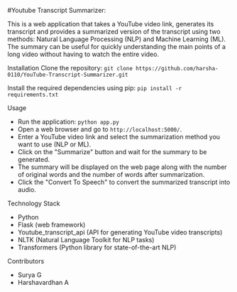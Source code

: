 #Youtube Transcript Summarizer:

This is a web application that takes a YouTube video link, generates its transcript and provides a summarized version of the transcript using two methods: Natural Language Processing (NLP) and Machine Learning (ML). The summary can be useful for quickly understanding the main points of a long video without having to watch the entire video.

Installation
Clone the repository:
`git clone https://github.com/harsha-0110/YouTube-Transcript-Summarizer.git`

Install the required dependencies using pip:
`pip install -r requirements.txt`

Usage
* Run the application:
    `python app.py`
* Open a web browser and go to `http://localhost:5000/`.
* Enter a YouTube video link and select the summarization method you want to use (NLP or ML).
* Click on the "Summarize" button and wait for the summary to be generated.
* The summary will be displayed on the web page along with the number of original words and the number of words after summarization.
* Click the "Convert To Speech" to convert the summarized transcript into audio. 

Technology Stack
* Python
* Flask (web framework)
* Youtube_transcript_api (API for generating YouTube video transcripts)
* NLTK (Natural Language Toolkit for NLP tasks)
* Transformers (Python library for state-of-the-art NLP)

Contributors
* Surya G
* Harshavardhan A
